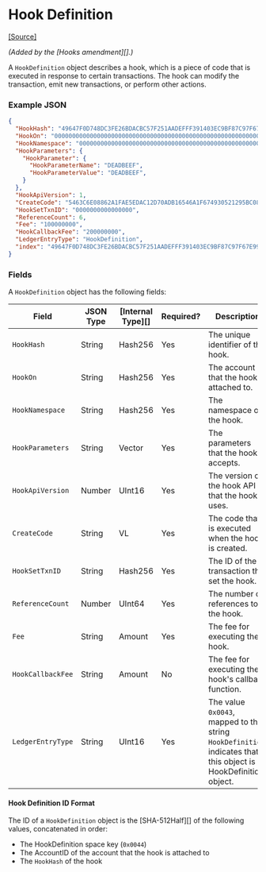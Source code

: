 # Hook Definition

[\[Source\]](https://github.com/ripple/rippled/blob/master/src/ripple/protocol/impl/LedgerFormats.cpp#L157-L170)

_(Added by the \[Hooks amendment]\[].)_

A `HookDefinition` object describes a hook, which is a piece of code that is executed in response to certain transactions. The hook can modify the transaction, emit new transactions, or perform other actions.

### Example JSON

```json
{
  "HookHash": "49647F0D748DC3FE26BDACBC57F251AADEFFF391403EC9BF87C97F67E9977FB0",
  "HookOn": "0000000000000000000000000000000000000000000000000000000000000000",
  "HookNamespace": "0000000000000000000000000000000000000000000000000000000000000000",
  "HookParameters": {
    "HookParameter": {
      "HookParameterName": "DEADBEEF",
      "HookParameterValue": "DEADBEEF",
    }
  },
  "HookApiVersion": 1,
  "CreateCode": "5463C6E08862A1FAE5EDAC12D70ADB16546A1F674930521295BC082494B62924",
  "HookSetTxnID": "0000000000000000",
  "ReferenceCount": 6,
  "Fee": "100000000",
  "HookCallbackFee": "200000000",
  "LedgerEntryType": "HookDefinition",
  "index": "49647F0D748DC3FE26BDACBC57F251AADEFFF391403EC9BF87C97F67E9977FB0"
}
```

### Fields

A `HookDefinition` object has the following fields:

| Field             | JSON Type | \[Internal Type]\[] | Required? | Description                                                                                                       |
| ----------------- | --------- | ------------------- | --------- | ----------------------------------------------------------------------------------------------------------------- |
| `HookHash`        | String    | Hash256             | Yes       | The unique identifier of the hook.                                                                                |
| `HookOn`          | String    | Hash256             | Yes       | The account that the hook is attached to.                                                                         |
| `HookNamespace`   | String    | Hash256             | Yes       | The namespace of the hook.                                                                                        |
| `HookParameters`  | String    | Vector              | Yes       | The parameters that the hook accepts.                                                                             |
| `HookApiVersion`  | Number    | UInt16              | Yes       | The version of the hook API that the hook uses.                                                                   |
| `CreateCode`      | String    | VL                  | Yes       | The code that is executed when the hook is created.                                                               |
| `HookSetTxnID`    | String    | Hash256             | Yes       | The ID of the transaction that set the hook.                                                                      |
| `ReferenceCount`  | Number    | UInt64              | Yes       | The number of references to the hook.                                                                             |
| `Fee`             | String    | Amount              | Yes       | The fee for executing the hook.                                                                                   |
| `HookCallbackFee` | String    | Amount              | No        | The fee for executing the hook's callback function.                                                               |
| `LedgerEntryType` | String    | UInt16              | Yes       | The value `0x0043`, mapped to the string `HookDefinition`, indicates that this object is a HookDefinition object. |

#### Hook Definition ID Format

The ID of a `HookDefinition` object is the \[SHA-512Half]\[] of the following values, concatenated in order:

* The HookDefinition space key (`0x0044`)
* The AccountID of the account that the hook is attached to
* The `HookHash` of the hook
